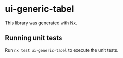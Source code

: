 # ui-generic-tabel

This library was generated with [Nx](https://nx.dev).

## Running unit tests

Run `nx test ui-generic-tabel` to execute the unit tests.
